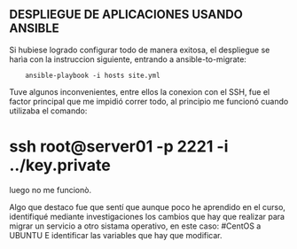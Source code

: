 DESPLIEGUE DE APLICACIONES USANDO ANSIBLE
-------------------------------------------
Si hubiese logrado configurar todo de manera exitosa, el despliegue se harìa con la instruccion siguiente, entrando a ansible-to-migrate:

        ansible-playbook -i hosts site.yml 
        

Tuve algunos inconvenientes, entre ellos la conexion con el SSH, fue el factor principal que me impidió correr todo,
al principio me funcionó cuando utilizaba el comando:

# ssh root@server01 -p 2221 -i ../key.private

luego no me funcionò.

Algo que destaco fue que sentí que aunque poco he aprendido en el curso, identifiqué mediante investigaciones 
los cambios que hay que realizar para migrar un servicio a otro sistama operativo, en este caso:
#CentOS a UBUNTU
E identificar las variables que hay que modificar.


